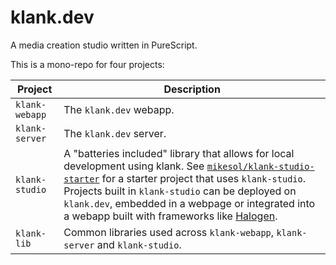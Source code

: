 # klank.dev

A media creation studio written in PureScript.

This is a mono-repo for four projects:

| Project        | Description                                                                                                                                                                                                                                                                                                                                                                                                                            |
| -------------- | -------------------------------------------------------------------------------------------------------------------------------------------------------------------------------------------------------------------------------------------------------------------------------------------------------------------------------------------------------------------------------------------------------------------------------------- |
| `klank-webapp` | The `klank.dev` webapp.                                                                                                                                                                                                                                                                                                                                                                                                                |
| `klank-server` | The `klank.dev` server.                                                                                                                                                                                                                                                                                                                                                                                                                |
| `klank-studio` | A "batteries included" library that allows for local development using klank. See [`mikesol/klank-studio-starter`](https://github.com/mikesol/klank-studio-starter) for a starter project that uses `klank-studio`. Projects built in `klank-studio` can be deployed on `klank.dev`, embedded in a webpage or integrated into a webapp built with frameworks like [Halogen](https://github.com/purescript-halogen/purescript-halogen). |
| `klank-lib`    | Common libraries used across `klank-webapp`, `klank-server` and `klank-studio`.                                                                                                                                                                                                                                                                                                                                                        |
